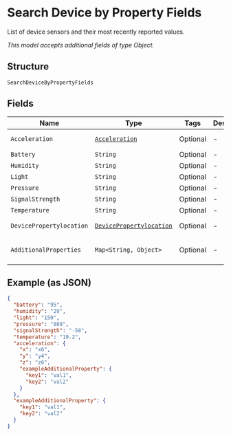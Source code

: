 
# Search Device by Property Fields

List of device sensors and their most recently reported values.

*This model accepts additional fields of type Object.*

## Structure

`SearchDeviceByPropertyFields`

## Fields

| Name | Type | Tags | Description | Getter | Setter |
|  --- | --- | --- | --- | --- | --- |
| `Acceleration` | [`Acceleration`](../../doc/models/acceleration.md) | Optional | - | Acceleration getAcceleration() | setAcceleration(Acceleration acceleration) |
| `Battery` | `String` | Optional | - | String getBattery() | setBattery(String battery) |
| `Humidity` | `String` | Optional | - | String getHumidity() | setHumidity(String humidity) |
| `Light` | `String` | Optional | - | String getLight() | setLight(String light) |
| `Pressure` | `String` | Optional | - | String getPressure() | setPressure(String pressure) |
| `SignalStrength` | `String` | Optional | - | String getSignalStrength() | setSignalStrength(String signalStrength) |
| `Temperature` | `String` | Optional | - | String getTemperature() | setTemperature(String temperature) |
| `DevicePropertylocation` | [`DevicePropertylocation`](../../doc/models/device-propertylocation.md) | Optional | - | DevicePropertylocation getDevicePropertylocation() | setDevicePropertylocation(DevicePropertylocation devicePropertylocation) |
| `AdditionalProperties` | `Map<String, Object>` | Optional | - | Object getAdditionalProperty(String key) | additionalProperty(String key, Object value) |

## Example (as JSON)

```json
{
  "battery": "95",
  "humidity": "29",
  "light": "150",
  "pressure": "888",
  "signalStrength": "-58",
  "temperature": "19.2",
  "acceleration": {
    "x": "x6",
    "y": "y4",
    "z": "z6",
    "exampleAdditionalProperty": {
      "key1": "val1",
      "key2": "val2"
    }
  },
  "exampleAdditionalProperty": {
    "key1": "val1",
    "key2": "val2"
  }
}
```

